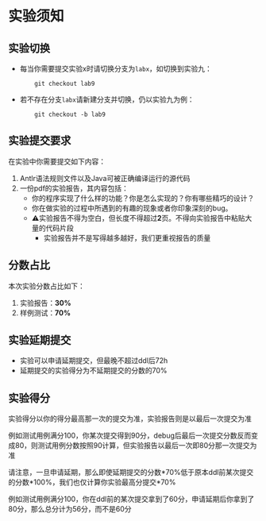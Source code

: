 # 实验须知

## 实验切换

- 每当你需要提交实验x时请切换分支为`labx`，如切换到实验九：
    ```git
        git checkout lab9
    ```
- 若不存在分支`labx`请新建分支并切换，仍以实验九为例：
    ```git
        git checkout -b lab9
    ```

## 实验提交要求

在实验中你需要提交如下内容：

1. Antlr语法规则文件以及Java可被正确编译运行的源代码
2. 一份pdf的实验报告，其内容包括：
    - 你的程序实现了什么样的功能？你是怎么实现的？你有哪些精巧的设计？
    - 你在做实验的过程中所遇到的有趣的现象或者你印象深刻的bug。
    - ⚠️实验报告不得为空白，但长度不得超过**2**页。不得向实验报告中粘贴大量的代码片段
        - 实验报告并不是写得越多越好，我们更重视报告的质量

## 分数占比

本次实验分数占比如下：

1. 实验报告：**30%**
2. 样例测试：**70%**

## 实验延期提交

- 实验可以申请延期提交，但最晚不超过ddl后72h
- 延期提交的实验得分为不延期提交的分数的70%

## 实验得分

实验得分以你的得分最高那一次的提交为准，实验报告则是以最后一次提交为准

例如测试用例满分100，你某次提交得到90分，debug后最后一次提交分数反而变成80，则测试用例分数按照90计算，但实验报告以最后一次即80分那一次提交为准

请注意，一旦申请延期，那么即使延期提交的分数\*70%低于原本ddl前某次提交的分数\*100%，我们也仅计算你实验最高分提交\*70%

例如测试用例满分100，你在ddl前的某次提交拿到了60分，申请延期后你拿到了80分，那么总分计为56分，而不是60分
